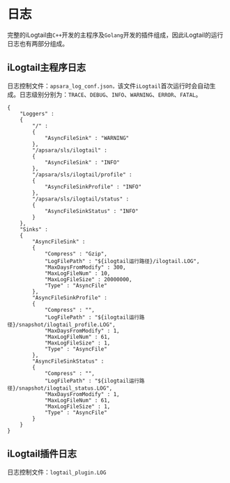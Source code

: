 # 日志

完整的iLogtail由`C++`开发的主程序及`Golang`开发的插件组成，因此iLogtail的运行日志也有两部分组成。

## iLogtail主程序日志

日志控制文件：`apsara_log_conf.json，`该文件`iLogtail`首次运行时会自动生成。日志级别分别为：`TRACE`、`DEBUG`、`INFO`、`WARNING`、`ERROR`、`FATAL`。



```
{
	"Loggers" :
	{
		"/" :
		{
			"AsyncFileSink" : "WARNING"
		},
		"/apsara/sls/ilogtail" :
		{
			"AsyncFileSink" : "INFO"
		},
		"/apsara/sls/ilogtail/profile" :
		{
			"AsyncFileSinkProfile" : "INFO"
		},
		"/apsara/sls/ilogtail/status" :
		{
			"AsyncFileSinkStatus" : "INFO"
		}
	},
	"Sinks" :
	{
		"AsyncFileSink" :
		{
			"Compress" : "Gzip",
			"LogFilePath" : "${ilogtail运行路径}/ilogtail.LOG",
			"MaxDaysFromModify" : 300,
			"MaxLogFileNum" : 10,
			"MaxLogFileSize" : 20000000,
			"Type" : "AsyncFile"
		},
		"AsyncFileSinkProfile" :
		{
			"Compress" : "",
			"LogFilePath" : "${ilogtail运行路径}/snapshot/ilogtail_profile.LOG",
			"MaxDaysFromModify" : 1,
			"MaxLogFileNum" : 61,
			"MaxLogFileSize" : 1,
			"Type" : "AsyncFile"
		},
		"AsyncFileSinkStatus" :
		{
			"Compress" : "",
			"LogFilePath" : "${ilogtail运行路径}/snapshot/ilogtail_status.LOG",
			"MaxDaysFromModify" : 1,
			"MaxLogFileNum" : 61,
			"MaxLogFileSize" : 1,
			"Type" : "AsyncFile"
		}
	}
}
```

## iLogtail插件日志

日志控制文件：`logtail_plugin.LOG`
